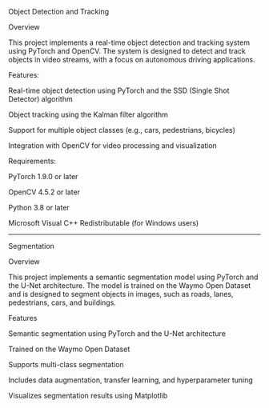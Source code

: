 Object Detection and Tracking

Overview

This project implements a real-time object detection and tracking system using PyTorch and OpenCV. The system is designed to detect and track objects in video streams, with a focus on autonomous driving applications.

Features:

  Real-time object detection using PyTorch and the SSD (Single Shot Detector) algorithm
  
  Object tracking using the Kalman filter algorithm
  
  Support for multiple object classes (e.g., cars, pedestrians, bicycles)
  
  Integration with OpenCV for video processing and visualization
  

Requirements:

  PyTorch 1.9.0 or later
  
  OpenCV 4.5.2 or later
  
  Python 3.8 or later
  
  Microsoft Visual C++ Redistributable (for Windows users)
  

---------------------------------------------------------------------------------------

Segmentation

Overview

This project implements a semantic segmentation model using PyTorch and the U-Net architecture. The model is trained on the Waymo Open Dataset and is designed to segment objects in images, such as roads, lanes, pedestrians, cars, and buildings.

Features

Semantic segmentation using PyTorch and the U-Net architecture

Trained on the Waymo Open Dataset

Supports multi-class segmentation

Includes data augmentation, transfer learning, and hyperparameter tuning

Visualizes segmentation results using Matplotlib


